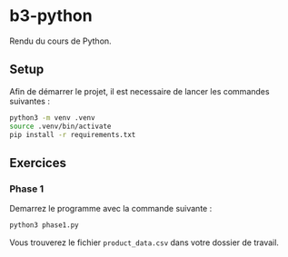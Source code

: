 # b3-python

Rendu du cours de Python.

## Setup

Afin de démarrer le projet, il est necessaire de lancer les commandes suivantes :

```bash
python3 -m venv .venv
source .venv/bin/activate
pip install -r requirements.txt
```

## Exercices

### Phase 1

Demarrez le programme avec la commande suivante :

```python
python3 phase1.py
```

Vous trouverez le fichier `product_data.csv` dans votre dossier de travail.
